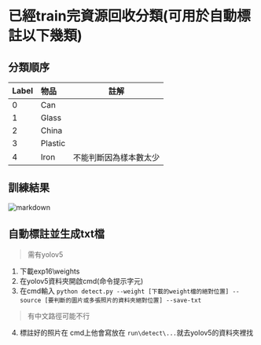 # 已經train完資源回收分類(可用於自動標註以下幾類)

## 分類順序


| Label     |  物品   | 註解|
| --------  |:------  | --------------------|
|  0        | Can     | |
|  1        | Glass   | |
|  2        | China   | |
|  3        | Plastic | |
|  4        | Iron    | 不能判斷因為樣本數太少|

## 訓練結果 
![markdown](https://upload.cc/i1/2022/07/03/LxrcpS.png
"train_result")

## 自動標註並生成txt檔
> 需有yolov5
1. 下載exp16\weights
2. 在yolov5資料夾開啟cmd(命令提示字元)
3. 在cmd輸入
`python detect.py --weight [下載的weight檔的絕對位置] --source [要判斷的圖片或多張照片的資料夾絕對位置] --save-txt`
>有中文路徑可能不行
4. 標註好的照片在 cmd上他會寫放在 `run\detect\...`就去yolov5的資料夾裡找


